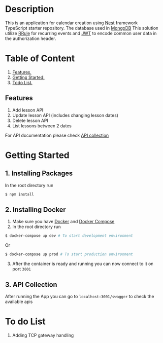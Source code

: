 # Description

This is an application for calendar creation using [Nest](https://github.com/nestjs/nest) framework TypeScript starter repository. The database used in [MongoDB](https://www.mongodb.com/) This solution utilize [RRule](https://github.com/jakubroztocil/rrule) for recurring events and [JWT](https://jwt.io/) to encode common user data in the authorization header.

# Table of Content

1. [ Features. ](#features)
2. [ Getting Started. ](#start)
3. [ Todo List. ](#todo)

<a name="features"></a>

## Features

1. Add lesson API
2. Update lesson API (includes changing lesson dates)
3. Delete lesson API
4. List lessons between 2 dates

For API documentation please check [ API collection ](#api-doc)

<a name="start"></a>

# Getting Started

## 1. Installing Packages

In the root directory run

```bash
$ npm install
```

## 2. Installing Docker

1. Make sure you have [Docker](https://docs.docker.com/engine/install/) and [Docker Compose](https://docs.docker.com/compose/install/)
2. In the root directory run

```bash
$ docker-compose up dev # To start development environment
```

Or

```bash
$ docker-compose up prod # To start production environment

```

3. After the container is ready and running you can now connect to it on port `3001`

## 3. API Collection

After running the App you can go to `localhost:3001/swagger` to check the available apis

<a name="todo"></a>

# To do List

1. Adding TCP gateway handling
